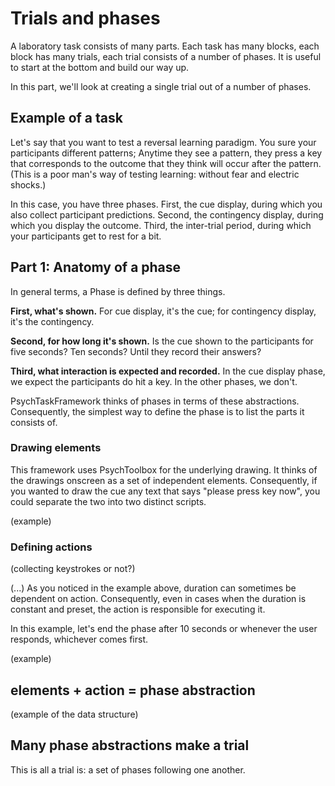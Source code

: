 # Trials and phases
A laboratory task consists of many parts. Each task has many blocks, each block has many trials, each trial consists of a number of phases. It is useful to start at the bottom and build our way up.

In this part, we'll look at creating a single trial out of a number of phases.

## Example of a task
Let's say that you want to test a reversal learning paradigm. You sure your participants different patterns; Anytime they see a pattern, they press a key that corresponds to the outcome that they think will occur after the pattern. (This is a poor man's way of testing learning: without fear and electric shocks.)

In this case, you have three phases. First, the cue display, during which you also collect participant predictions. Second, the contingency display, during which you display the outcome. Third, the inter-trial period, during which your participants get to rest for a bit.

## Part 1: Anatomy of a phase
In general terms, a Phase is defined by three things.

**First, what's shown.** For cue display, it's the cue; for contingency display, it's the contingency.

**Second, for how long it's shown.** Is the cue shown to the participants for five seconds? Ten seconds? Until they record their answers?

**Third, what interaction is expected and recorded.** In the cue display phase, we expect the participants do hit a key. In the other phases, we don't.

PsychTaskFramework thinks of phases in terms of these abstractions. Consequently, the simplest way to define the phase is to list the parts it consists of.

### Drawing elements
This framework uses PsychToolbox for the underlying drawing. It thinks of the drawings onscreen as a set of independent elements. Consequently, if you wanted to draw the cue any text that says "please press key now", you could separate the two into two distinct scripts.

(example)

### Defining actions
(collecting keystrokes or not?)

(...) As you noticed in the example above, duration can sometimes be dependent on action. Consequently, even in cases when the duration is constant and preset, the action is responsible for executing it.

In this example, let's end the phase after 10 seconds or whenever the user responds, whichever comes first.

(example)

## elements + action = phase abstraction

(example of the data structure)

## Many phase abstractions make a trial
This is all a trial is: a set of phases following one another.
